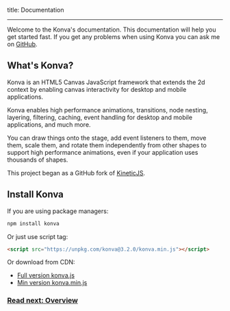 title: Documentation

---

Welcome to the Konva's documentation. This documentation will help you get started fast.
If you get any problems when using Konva you can ask me on [GitHub](https://github.com/konvajs/konva/issues).

## What's Konva?

Konva is an HTML5 Canvas JavaScript framework that extends the 2d context
by enabling canvas interactivity for desktop and mobile applications.

Konva enables high performance animations, transitions, node nesting, layering, filtering,
caching, event handling for desktop and mobile applications, and much more.

You can draw things onto the stage, add event listeners to them, move them,
scale them, and rotate them independently from other shapes to support high performance
animations, even if your application uses thousands of shapes.

This project began as a GitHub fork of [KineticJS](https://github.com/ericdrowell/KineticJS).

## Install Konva

If you are using package managers:

```bash
npm install konva
```

Or just use script tag:

```html
<script src="https://unpkg.com/konva@3.2.0/konva.min.js"></script>
```

Or download from CDN:

* [Full version konva.js](https://unpkg.com/konva@3.2.0/konva.js)
* [Min version konva.min.js](https://unpkg.com/konva@3.2.0/konva.min.js)

### [Read next: Overview](/docs/overview.html)
